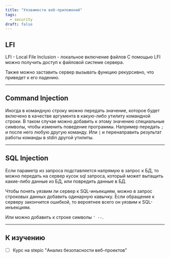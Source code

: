 ```yaml
---
title: "Уязвимости веб-приложений"
tags:
  - security
draft: false
---
```


## LFI

LFI - Local File Inclusion - локальное включение файлов
С помощью LFI можно получить доступ к файловой системе сервера.

Также можно заставить сервер вызывать функцию рекурсивно, что приведет к его падению.

---
## Command Injection

Иногда в командную строку можно передать значение, которое будет включено в качестве аргумента в какую-либо утилиту командной строки. В таком случае можно добавить к этому значению специальные символы, чтобы изменить поведение программы. Например передать `;` и после него любую другую команду. Или `|` и перенаправить результат работы команды в stdin другой утилиты.

---
## SQL Injection

Если параметр из запроса подставляется напрямую в запрос к БД, то можно передать на сервер кусок sql запроса, который может вытащить какие-либо данные из БД, или повредить данные в БД.

Чтобы понять уязвим ли сервер к SQL-инъекциям, можно в запрос строковых данных добавить одинарную кавычку. Если обращение к серверу закончится ошибкой, то вероятнее всего он уязвим к SQL-инъекциям.

Или можно добавить к строке символы `' --`.

---
## К изучению

- [ ] Курс на stepic "Анализ безопасности веб-проектов"